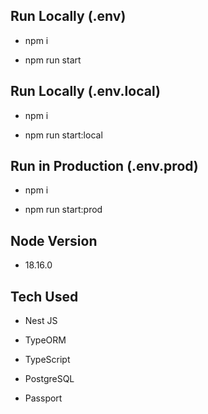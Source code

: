 ## Run Locally (.env)

- npm i

- npm run start

## Run Locally (.env.local)

- npm i

- npm run start:local

## Run in Production (.env.prod)

- npm i

- npm run start:prod

## Node Version

- 18.16.0

## Tech Used

- Nest JS

- TypeORM

- TypeScript

- PostgreSQL

- Passport
